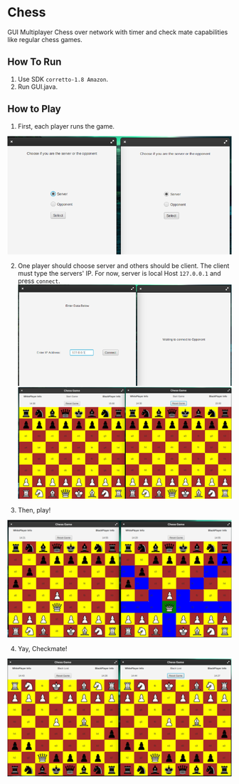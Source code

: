 # Chess

GUI Multiplayer Chess over network with timer and check mate capabilities like regular chess games.

## How To Run

1. Use SDK `corretto-1.8 Amazon`.
2. Run GUI.java.

## How to Play

1. First, each player runs the game.

![1](assets//1.png)

2. One player should choose server and others should be client. The client must type the servers' IP. For now, server is local Host `127.0.0.1` and press `connect`.
![2](assets/2.png)
![3](assets/3.png)

3. Then, play!


![4](assets/4.png)

4. Yay, Checkmate!

![5](assets/5.png)
